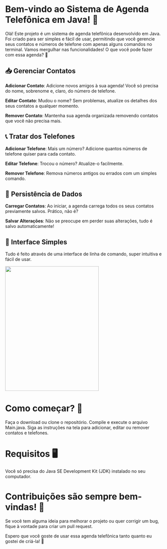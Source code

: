 # Bem-vindo ao Sistema de Agenda Telefônica em Java! 📒

Olá! Este projeto é um sistema de agenda telefônica desenvolvido em Java. Foi criado para ser simples e fácil de usar, permitindo que você gerencie seus contatos e números de telefone com apenas alguns comandos no terminal. Vamos mergulhar nas funcionalidades!
O que você pode fazer com essa agenda? 🌟

## 📥 Gerenciar Contatos

**Adicionar Contato**: Adicione novos amigos à sua agenda! Você só precisa do nome, sobrenome e, claro, do número de telefone.

**Editar Contato**: Mudou o nome? Sem problemas, atualize os detalhes dos seus contatos a qualquer momento.

**Remover Contato**: Mantenha sua agenda organizada removendo contatos que você não precisa mais.

## 📞 Tratar dos Telefones

**Adicionar Telefone**: Mais um número? Adicione quantos números de telefone quiser para cada contato.

**Editar Telefone**: Trocou o número? Atualize-o facilmente.

**Remover Telefone**: Remova números antigos ou errados com um simples comando.

## 💾 Persistência de Dados

**Carregar Contatos**: Ao iniciar, a agenda carrega todos os seus contatos previamente salvos. Prático, não é?

**Salvar Alterações**: Não se preocupe em perder suas alterações, tudo é salvo automaticamente!

## 👀 Interface Simples

Tudo é feito através de uma interface de linha de comando, super intuitiva e fácil de usar.

<img src="https://github.com/engdvj/agenda-contatos/assets/153877813/9b4a6814-ede7-463f-aafa-e9179a776178" width="300" height="400">

# Como começar? 🚀

Faça o download ou clone o repositório.
Compile e execute o arquivo Main.java.
Siga as instruções na tela para adicionar, editar ou remover contatos e telefones.

# Requisitos 🖥️

Você só precisa do Java SE Development Kit (JDK) instalado no seu computador.

# Contribuições são sempre bem-vindas! 🤝

Se você tem alguma ideia para melhorar o projeto ou quer corrigir um bug, fique à vontade para criar um pull request.

Espero que você goste de usar essa agenda telefônica tanto quanto eu gostei de criá-la! 🎉

